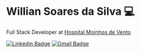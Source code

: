 # Willian Soares da Silva :computer:

Full Stack Developer at [Hospital Moinhos de Vento](https://www.hospitalmoinhos.org.br/)

<!--[![Twitter Badge](https://img.shields.io/badge/-@williansoaress-6633cc?style=flat-square&labelColor=6633cc&logo=twitter&logoColor=white&link=https://twitter.com/williansoaress)](https://twitter.com/williansoaress) -->
[![Linkedin Badge](https://img.shields.io/badge/-Willian%20Soares-6633cc?style=flat-square&logo=Linkedin&logoColor=white&link=https://www.linkedin.com/in/williansoaresdasilva/)](https://www.linkedin.com/in/williansoaresdasilva/) 
[![Gmail Badge](https://img.shields.io/badge/-dasilva.williansoares@gmail.com-6633cc?style=flat-square&logo=Gmail&logoColor=white&link=mailto:dasilva.williansoares@gmail.com)](mailto:diego.schell.f@gmail.com)


<!--
**williansoaress/williansoaress** is a ✨ _special_ ✨ repository because its `README.md` (this file) appears on your GitHub profile.

Here are some ideas to get you started:

- 🔭 I’m currently working on ...
- 🌱 I’m currently learning ...
- 👯 I’m looking to collaborate on ...
- 🤔 I’m looking for help with ...
- 💬 Ask me about ...
- 📫 How to reach me: ...
- 😄 Pronouns: ...
- ⚡ Fun fact: ...
-->
